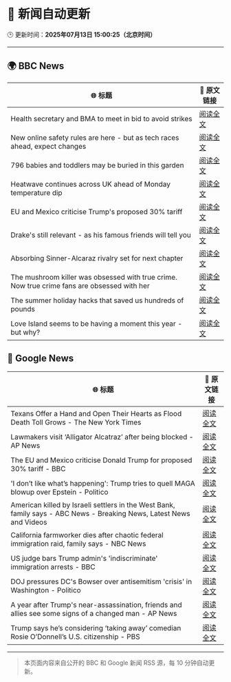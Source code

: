 # 🧠 新闻自动更新

🕒 更新时间：**2025年07月13日 15:00:25（北京时间）**

---

## 🌍 BBC News

| 🌐 标题 | 🔗 原文链接 |
|--------|-------------|
| Health secretary and BMA to meet in bid to avoid strikes | [阅读全文](https://www.bbc.com/news/articles/c4g8xq0e928o) |
| New online safety rules are here - but as tech races ahead, expect changes | [阅读全文](https://www.bbc.com/news/articles/cj0mn7gmpplo) |
| 796 babies and toddlers may be buried in this garden | [阅读全文](https://www.bbc.com/news/articles/cpwqnwrkd1go) |
| Heatwave continues across UK ahead of Monday temperature dip | [阅读全文](https://www.bbc.com/news/articles/cwyxk999p5wo) |
| EU and Mexico criticise Trump's proposed 30% tariff | [阅读全文](https://www.bbc.com/news/articles/cyvj13d9ylpo) |
| Drake's still relevant - as his famous friends will tell you | [阅读全文](https://www.bbc.com/news/articles/c20wl50wqq5o) |
| Absorbing Sinner-Alcaraz rivalry set for next chapter | [阅读全文](https://www.bbc.com/sport/tennis/articles/cn0qzpl9yk4o) |
| The mushroom killer was obsessed with true crime. Now true crime fans are obsessed with her | [阅读全文](https://www.bbc.com/news/articles/c0m8glx2zleo) |
| The summer holiday hacks that saved us hundreds of pounds | [阅读全文](https://www.bbc.com/news/articles/c4g84nrlvv7o) |
| Love Island seems to be having a moment this year - but why? | [阅读全文](https://www.bbc.com/news/articles/cnvmmp34yq5o) |

## 📰 Google News

| 🌐 标题 | 🔗 原文链接 |
|--------|-------------|
| Texans Offer a Hand and Open Their Hearts as Flood Death Toll Grows - The New York Times | [阅读全文](https://news.google.com/rss/articles/CBMie0FVX3lxTE9hRVYyQ0dHUk9DdVpmdjdrVFpNWUNxTTJGc1BoM3l3TzlQYU8wQUhyQ01WWkdGcWlVVTZDOWFYNW43WHdZOFFDa2ZUMU5zZFhkZGh0MEFyc3U5SHhUWjFtSUJwV1FxQmh4MTVVZzBpY2VpUk1JbHJXVkxZbw?oc=5) |
| Lawmakers visit ‘Alligator Alcatraz’ after being blocked - AP News | [阅读全文](https://news.google.com/rss/articles/CBMirAFBVV95cUxNRTlPWVBTaGgtY1Y5aGU4a3NkZW9hZ1llSjV3UndVMmtVclUxdGNURmVWOXVMano3VC1Jc3JpRGtKeGVQVE0xWC0zemI0WlBKWlpYczdnZGhQeDU0cmJSN2FISy1mUlpqTHZwMGdNc3hCaTVVUmRsdXR5MDE2eTgwNlJzWkNDczhIeFkyX0VQZm5NYzlqcW85djE5QzBFSF95a0tEY2NhVmZrN3dE?oc=5) |
| The EU and Mexico criticise Donald Trump for proposed 30% tariff - BBC | [阅读全文](https://news.google.com/rss/articles/CBMiWkFVX3lxTE1VMEFaSVV1VERUMnJ5OFlzcm5Va1BRMGdKalgyVnJ0em94T0RmOTdWZmxndXJoNlF1dk96X2ljMHdfZ29qMHMzRjBxUUp2V0xHZUZ0c3NpMEdGUdIBX0FVX3lxTE4yTG53SGJoQllFSS1BMGtuU0ZyMHEtaVYxM0d5dUJ3V19RR3RhbUhrZEhMamhPNnF2YWQtYXJkelZEOFRSdTFEbmhsYzZERmp5aWxFRGZWTnRIbmItdkJJ?oc=5) |
| 'I don’t like what’s happening': Trump tries to quell MAGA blowup over Epstein - Politico | [阅读全文](https://news.google.com/rss/articles/CBMikAFBVV95cUxOM0tKa1hTWXlOUE9ycDNmcVYwM0FzSFlwTmZJWDItRXBBOE1vVjkteDZsVjZ5bzAtdlNQdlc1UnE3LUFLc3NvY1NSUVFheGZSbUFnRXZYaUhHZkJtZ0kwb3RfbUctMlRBa2wxZUR4SS00Wi14MWdrTE50SnFxLWdKN1RVTkh5bnJEUnJDUDk5YWk?oc=5) |
| American killed by Israeli settlers in the West Bank, family says - ABC News - Breaking News, Latest News and Videos | [阅读全文](https://news.google.com/rss/articles/CBMiqAFBVV95cUxQRHVrRkZ4c3QySXlrcmJpRWdGb0JwcWhqb0ZQck5WcWNKTnRxeWZLb3pIc3JOMmd3cXFneFMyaFJQbFpsQnBDTnUtaVdsN1Z5S1d3emF6RVNQa25ZQUZUdXhMVXRGejAycnJkMXU0Q0RTWUZUdGFzNXZRWWpiVS1pN1QtNGFoMTM5bnJUZGFDeDlScUhUTnNrdEJtYTB3WEhxRUpnX0U1ZDXSAa4BQVVfeXFMUFhybWxJYmMyT1Q5c09ERHg5QjJMUUJ6TFF5TGY0UEphTy1DT3hfR19Zc0VqQ0lXT3ZUdHJIMk1xc3dwUTNIWHhpd2Y4TE9VTjBBbmV3MjBMVHE2ZXhNNmtvS3V1OHZWQS1acXNCZzh4eGJaektFUWd4SThSbTRweTNMTGRjbzl1cE1TZVFEVUNYUnAtM1N6cXE5Tldpc0pnOXo4aG5xaDBpWTNFVTVB?oc=5) |
| California farmworker dies after chaotic federal immigration raid, family says - NBC News | [阅读全文](https://news.google.com/rss/articles/CBMilgFBVV95cUxOUHNHRUZYUWxFN2x1dkNXQWV5c29mZHprUXN4NWtnQWRaUUxlTmEwWjVDZWJ0clhrVmVBcEx6TFlGWjI1dUJxbzc1SkxHSTZzeFZ0SUdOQzQ5X2ZhQkFnRkVnMzZaQ1pfYTduT2pobVpnZnRHY2tQaHZpVm8xY1BybVowSHRsNkZBdmNvRktJeHJKb1hBaFHSAVZBVV95cUxPYTZhOUtSZEN0d1NOOHZJNXRXdVBvdWhTNTltRFYzcHptZThtUVhOYXJ6b1RtTDVaLU0wZzI2T0dDTjZCalNHbUpOS29xOF9haVBfMzlmdw?oc=5) |
| US judge bars Trump admin's 'indiscriminate' immigration arrests - BBC | [阅读全文](https://news.google.com/rss/articles/CBMiWkFVX3lxTE5LRWF6M2NwX0FzZ3NiSVZOdG9kMmdnMzNiUWNrbENkaG14eTFSeTNTZl9TSENWRVkzTXBhbFc3V09PYVdyWC1jdnBkaE9hZldnUTJrYjNpaVRwQdIBX0FVX3lxTE1ISUExSlVQU2p2cWdwei1ieUtTaDUzQTYwekhWeHFsRndlSG1mMnlMRGM1eWVjR2pKYV83T2RIQl9FbElVLVBfQ1FURFVVdHFRcFhvNFBXMTlBYXVSYWhB?oc=5) |
| DOJ pressures DC's Bowser over antisemitism 'crisis' in Washington - Politico | [阅读全文](https://news.google.com/rss/articles/CBMiigFBVV95cUxNc0J5akI4alJvNGg4U0RORjVfcDBRRWh3eFpDZWpPQXpieHBRVlloSFZ5Wk8xTmpCQWM0eUJaLWlqbUt2SGlsSkxmV0VaaHozVjhyZDFuV0xCNlhlbmdpWXl2OFdZVlVld1oySzA3T3kwNE0zUk5kTFE1aG5BZWdsMkp3VnpkczFMWEE?oc=5) |
| A year after Trump's near-assassination, friends and allies see some signs of a changed man - AP News | [阅读全文](https://news.google.com/rss/articles/CBMinwFBVV95cUxOcFZ6MHNKUFY0cHM4UmtMUDBfdWNndzFwc2h0Q3VEQTJKcVdMTkRRc2JOUjE3ZEZMU256QWdsVXpTVUgwU2k1dU1QMUVoSDhWOEZPRU93dENTQW9TRFNySm5kMnFhS0ItTlpwNFVjd25JZXJ5eExRYnZIYUp5WkRFdVhlSnpxMFJxM01iYXE5YlJuNVFZcW44dkNBOC1mbWs?oc=5) |
| Trump says he’s considering ‘taking away’ comedian Rosie O’Donnell’s U.S. citizenship - PBS | [阅读全文](https://news.google.com/rss/articles/CBMiuAFBVV95cUxNZkMxZHFOaFAxeDlzdjVRVmdpeXVqZm5hdkxpVWNDU0hjNnk5WlZsdWJmSlZleUFjTGQ3TEUxRHByRjlIbEFvLWEwWHhaZGpVdU9JNldPUDl2U1dmZzJHMVFpaW9jU2E1UEtNQ3NoM1NhTHczblcwTEx5bU03SWtMRy0zUG1JREpKT1l1ang2QlVfbl9ndm5SU0llUFZtdklRMEdUWk9mS09LTzFFUm54Uk9oQmZLVjJL0gG-AUFVX3lxTE0xY1FrNDNIRFBtN1VQUy1tR0V3dTlTTGFsRHZldlo3LVo0SWtFMmY5NURhaFlhRldYVzV4UnVVVDdjSXM1VVQzQm1OQ0JRV1B2N2pNZzV2a1JhcTF0U3NxUHltUXFnZ0lPTm1xLVo2MGcxODFmbFJqbEcyXzJ5VUpMVlllSGFaeWQ5VHV5YWhyUWRXQUhTQUZ2d28xb19ETFRya3J0TWJ2MGMzN3FNdjVfazZibXpEMDlHMjRjQXc?oc=5) |

---
> 本页面内容来自公开的 BBC 和 Google 新闻 RSS 源，每 10 分钟自动更新。